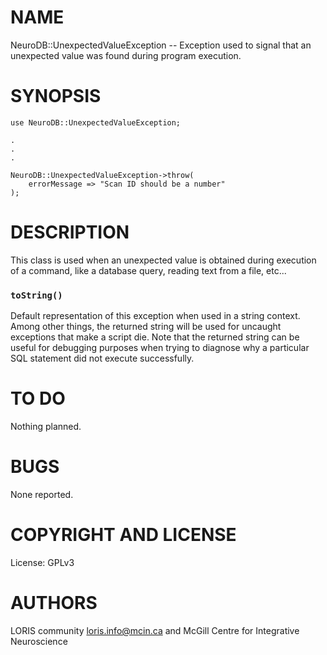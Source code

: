 # NAME

NeuroDB::UnexpectedValueException -- Exception used to signal that an unexpected value was found
     during program execution.

# SYNOPSIS

    use NeuroDB::UnexpectedValueException;

    .
    .
    .

    NeuroDB::UnexpectedValueException->throw(
        errorMessage => "Scan ID should be a number"
    );

# DESCRIPTION

This class is used when an unexpected value is obtained during execution of a command, like
a database query, reading text from a file, etc... 

### `toString()`

Default representation of this exception when used in a string context.
Among other things, the returned string will be used for uncaught exceptions
that make a script die. Note that the returned string can be useful for debugging
purposes when trying to diagnose why a particular SQL statement did not execute
successfully.

# TO DO

Nothing planned.

# BUGS

None reported.

# COPYRIGHT AND LICENSE

License: GPLv3

# AUTHORS

LORIS community <loris.info@mcin.ca> and McGill Centre for Integrative
Neuroscience
